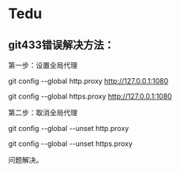 # Tedu
## git433错误解决方法：

第一步：设置全局代理

git config --global http.proxy http://127.0.0.1:1080

git config --global https.proxy http://127.0.0.1:1080

第二步：取消全局代理

git config --global --unset http.proxy

git config --global --unset https.proxy

问题解决。